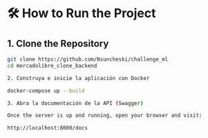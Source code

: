 # 🛠️ How to Run the Project

## 1. Clone the Repository

```bash
git clone https://github.com/Nsuncheski/challenge_ml
cd mercadolibre_clone_backend

2. Construya e inicie la aplicación con Docker

docker-compose up --build

3. Abra la documentación de la API (Swagger)

Once the server is up and running, open your browser and visit:

http://localhost:8000/docs 